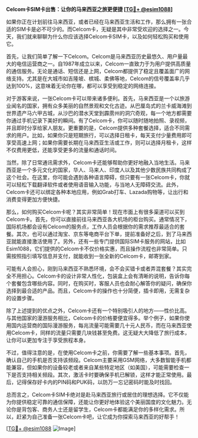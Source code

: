 **Celcom卡SIM卡出售：让你的马来西亚之旅更便捷 [[TG💪+ @esim1088](https://t.me/s/esim1088)]**

如果你正在计划前往马来西亚，或者已经在马来西亚生活和工作，那么拥有一张合适的SIM卡是必不可少的。而Celcom卡，无疑是其中非常受欢迎的选择之一。今天，我们就来聊聊为什么你应该选择Celcom卡SIM卡，以及如何轻松购买和使用它。

首先，让我们简单了解一下Celcom。Celcom是马来西亚历史最悠久、用户量最大的电信运营商之一。自1987年成立以来，Celcom一直致力于为用户提供高质量的通信服务。无论是通话、短信还是上网，Celcom都提供了稳定且覆盖面广的网络支持。尤其是在大城市如吉隆坡、槟城、柔佛等地，Celcom的信号覆盖率几乎达到100%，这意味着无论你在哪，都可以享受到稳定的网络连接。

对于游客来说，一张Celcom卡可以带来诸多便利。首先，马来西亚是一个以旅游业闻名的国家，拥有众多美丽的自然景观和文化古迹。从巴厘岛式的兰卡威海滩到世界遗产马六甲古城，从沙巴的潜水天堂到霹雳州的洞穴奇观，每一个地方都需要你通过手机记录下美好的瞬间。有了Celcom卡，你可以随时随地拍照、录视频，并且即时分享给家人朋友。更重要的是，Celcom提供多种套餐选择，适合不同需求的用户。比如，如果你只是短期旅行，可以选择日租卡，每天支付少量费用即可享受高速上网；如果你需要长期在马来西亚生活或工作，则可以选择月租卡，这样不仅费用更低，还能享受更多的流量和通话时间。

当然，除了日常通讯需求外，Celcom卡还能够帮助你更好地融入当地生活。马来西亚是一个多元文化的国家，华人、马来人、印度人以及其他少数民族共同构成了这个社会。在这里，你可能会遇到各种语言障碍，但只要有一张Celcom卡，你就可以轻松下载翻译软件或者使用语音输入功能，与当地人无障碍交流。此外，Celcom卡还可以绑定各种本地应用，例如Grab打车、Lazada购物等，让出行和消费变得更加方便快捷。

那么，如何购买Celcom卡呢？其实非常简单！现在市面上有很多渠道可以买到Celcom卡。首先，你可以直接前往马来西亚各大机场的柜台购买。通常情况下，国际机场都会设有Celcom的服务点，工作人员会根据你的需求推荐最适合的套餐。其次，也可以通过淘宝、京东等电商平台下单，提前准备好之后，到了马来西亚就能直接激活使用了。另外，还有一些专门提供国际SIM卡服务的网站，比如Esim1088，它们提供的Celcom卡不仅价格实惠，而且操作流程也非常简单。只需按照指引填写信息并支付，就能收到一张全新的Celcom卡，邮寄到家。

可能有人会担心，刚到马来西亚不熟悉环境，会不会买错卡或者弄混套餐？其实完全不用担心。Celcom卡的设计非常人性化，包装盒上会有清晰的说明，告诉你每个套餐包含哪些内容。同时，在购买时，客服人员也会耐心解答你的疑问，确保你选择到最合适的产品。而且，Celcom卡的操作也十分简便，插卡即用，无需复杂的设置步骤。

除了上述提到的优点之外，Celcom卡还有一个特别吸引人的地方——性价比高。与其他国家的漫游服务相比，Celcom卡的价格要便宜得多。举个例子，如果你使用国内运营商的国际漫游服务，每兆流量可能需要几十元人民币，而在马来西亚使用Celcom卡，同样的流量只需要几块钱甚至免费。这无疑大大降低了旅行成本，让你可以更加专注于享受旅程本身。

不过，值得注意的是，在使用Celcom卡之前，你需要了解一些基本事项。首先，确认自己的手机是否支持该频段。Celcom主要采用GSM网络，大多数智能手机都能兼容，但如果你的设备较老或者来自某些特定地区（如美国），可能需要检查一下是否支持相关频段。其次，激活卡时要确保手机已解锁，这样才能正常使用。最后，记得保存好卡内的PIN码和PUK码，以防万一忘记密码时能及时找回。

总而言之，Celcom卡SIM卡绝对是赴马来西亚旅行或居住的理想选择。它不仅能为你提供稳定可靠的通信保障，还能让你更好地体验这个美丽国度的文化魅力。无论你是背包客、商务人士还是留学生，Celcom卡都能满足你的多样化需求。所以，赶紧为自己准备一张Celcom卡吧，让它成为你探索马来西亚的好帮手！

[[TG💪+ @esim1088](https://t.me/s/esim1088) ![Image](https://i.postimg.cc/4NQfJmqS/Snipaste-2025-05-13-00-14-12.png)]
